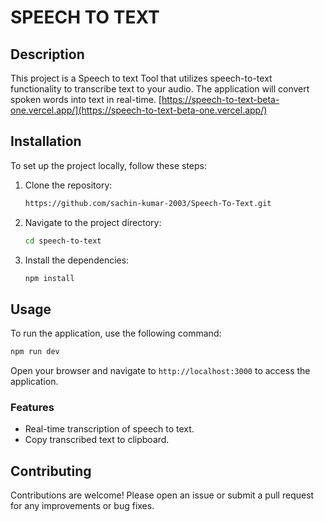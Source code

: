 # SPEECH TO TEXT

## Description
This project is a Speech to text Tool that utilizes speech-to-text functionality to transcribe text to your audio. The application will convert spoken words into text in real-time.
[https://speech-to-text-beta-one.vercel.app/](https://speech-to-text-beta-one.vercel.app/)

## Installation
To set up the project locally, follow these steps:

1. Clone the repository:
   ```bash
   https://github.com/sachin-kumar-2003/Speech-To-Text.git
   ```

2. Navigate to the project directory:
   ```bash
   cd speech-to-text
   ```

3. Install the dependencies:
   ```bash
   npm install
   ```

## Usage
To run the application, use the following command:
```bash
npm run dev
```
Open your browser and navigate to `http://localhost:3000` to access the application.

### Features
- Real-time transcription of speech to text.
- Copy transcribed text to clipboard.

## Contributing
Contributions are welcome! Please open an issue or submit a pull request for any improvements or bug fixes.

